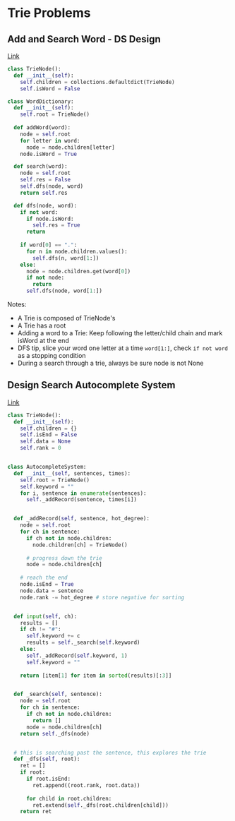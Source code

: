 # Trie Problems

## Add and Search Word - DS Design
[Link](https://leetcode.com/problems/add-and-search-word-data-structure-design/)
```python
class TrieNode():
  def __init__(self):
    self.children = collections.defaultdict(TrieNode)
    self.isWord = False

class WordDictionary:
  def __init__(self):
    self.root = TrieNode()
  
  def addWord(word):
    node = self.root
    for letter in word:
      node = node.children[letter]
    node.isWord = True

  def search(word):
    node = self.root
    self.res = False
    self.dfs(node, word)
    return self.res

  def dfs(node, word):
    if not word:
      if node.isWord:
        self.res = True
      return
    
    if word[0] == ".":
      for n in node.children.values():
        self.dfs(n, word[1:])
    else:
      node = node.children.get(word[0])
      if not node:
        return
      self.dfs(node, word[1:])
```
Notes:
- A Trie is composed of TrieNode's
- A Trie has a root
- Adding a word to a Trie: Keep following the letter/child chain and mark isWord at the end
- DFS tip, slice your word one letter at a time `word[1:]`, check `if not word` as a stopping condition
- During a search through a trie, always be sure node is not None


## Design Search Autocomplete System
[Link](https://leetcode.com/problems/design-search-autocomplete-system/)
```python
class TrieNode():
  def __init__(self):
    self.children = {}
    self.isEnd = False
    self.data = None
    self.rank = 0


class AutocompleteSystem:
  def __init__(self, sentences, times):
    self.root = TrieNode()
    self.keyword = ""
    for i, sentence in enumerate(sentences):
      self._addRecord(sentence, times[i])


  def _addRecord(self, sentence, hot_degree):
    node = self.root
    for ch in sentence:
      if ch not in node.children:
        node.children[ch] = TrieNode()
      
      # progress down the trie
      node = node.children[ch]
    
    # reach the end
    node.isEnd = True
    node.data = sentence
    node.rank -= hot_degree # store negative for sorting


  def input(self, ch):
    results = []
    if ch != "#":
      self.keyword += c
      results = self._search(self.keyword)
    else:
      self._addRecord(self.keyword, 1)
      self.keyword = ""
    
    return [item[1] for item in sorted(results)[:3]]


  def _search(self, sentence):
    node = self.root
    for ch in sentence:
      if ch not in node.children:
        return []
      node = node.children[ch]
    return self._dfs(node)


  # this is searching past the sentence, this explores the trie
  def _dfs(self, root):
    ret = []
    if root:
      if root.isEnd:
        ret.append((root.rank, root.data))
      
      for child in root.children:
        ret.extend(self._dfs(root.children[child]))
    return ret
```

